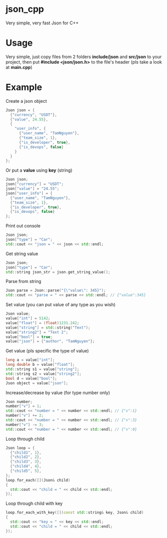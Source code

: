# json_cpp
Very simple, very fast Json for C++

# Usage
Very simple, just copy files from 2 folders **include/json** and **src/json** to your project, then put **#include <json/json.h>** to the file's header (pls take a look at **main.cpp**)

# Example
Create a json object
```cpp
Json json = {
  {"currency", "USDT"},
  {"value", 24.55},
  {
    "user_info", {
      {"user_name", "TamNguyen"},
      {"team_size", 1},
      {"is_developer", true},
      {"is_devops", false}
    }
  }
};
```
Or put a **value** using **key** (string)
```cpp
Json json;
json["currency"] = "USDT";
json["value"] = "24.55";
json["user_info"] = {
  {"user_name", "TamNguyen"},
  {"team_size", 1},
  {"is_developer", true},
  {"is_devops", false}
};
```
Print out console
```cpp
Json json;
json["type"] = "Car";
std::cout << "json = " << json << std::endl;
```
Get string value
```cpp
Json json;
json["type"] = "Car";
std::string json_str = json.get_string_value();
```
Parse from string
```cpp
Json parse = Json::parse("{\"value\": 345}");
std::cout << "parse = " << parse << std::endl; // {"value":345}
```
Set value (you can put value of any type as you wish)
```cpp
Json value;
value["int"] = 5142;
value["float"] = (float)1231.242;
value["string"] = std::string("Text");
value["string2"] = "Text 2";
value["bool"] = true;
value["json"] = {"author", "TamNguyen"};
```
Get value (pls specific the type of value)
```cpp
long a = value["int"];
long double b = value["float"];
std::string s1 = value["string"];
std::string s2 = value["string2"];
bool d = value["bool"];
Json object = value["json"];
```
Increase/decrease by value (for type number only)
```cpp
Json number;
number["v"] = 1;
std::cout << "number = " << number << std::endl; // {"v":1}
number["v"] += 2;
std::cout << "number = " << number << std::endl; // {"v":3}
number["v"] -= 3;
std::cout << "number = " << number << std::endl; // {"v":0}
```
Loop through child
```cpp
Json loop = {
  {"child1", 1},
  {"child2", 2},
  {"child3", 3},
  {"child4", 4},
  {"child5", 5},
};
loop.for_each([](Json& child)
{
  std::cout << "child = " << child << std::endl;
});
```
Loop through child with key
```cpp
loop.for_each_with_key([](const std::string& key, Json& child)
{
  std::cout << "key = " << key << std::endl;
  std::cout << "child = " << child << std::endl;
});
```
